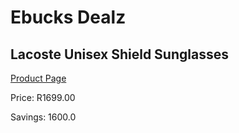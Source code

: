 
# Ebucks Dealz
## Lacoste Unisex Shield Sunglasses
[Product Page](https://www.ebucks.com/web/shop/productSelected.do?prodId=834174136&catId=1158501552)

Price: R1699.00

Savings: 1600.0


	